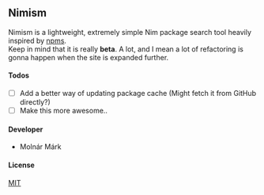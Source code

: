 ## Nimism ##

Nimism is a lightweight, extremely simple Nim package search tool heavily inspired by [npms](https://github.com/npms-io).
<br>
Keep in mind that it is really **beta**. A lot, and I mean a lot of refactoring is gonna happen when the site is expanded further.

#### Todos

- [ ] Add a better way of updating package cache (Might fetch it from GitHub directly?)
- [ ] Make this more awesome..

#### Developer ####

 - Molnár Márk

#### License ####
[MIT](https://opensource.org/licenses/mit-license.php)
